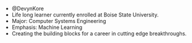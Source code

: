- @DevynKore
- Life long learner currently enrolled at Boise State University.
- Major: Computer Systems Engineering
- Emphasis: Machine Learning
- Creating the building blocks for a career in cutting edge breakthroughs. 


<!---
DevynKore/DevynKore is a ✨ special ✨ repository because its `README.md` (this file) appears on your GitHub profile.
You can click the Preview link to take a look at your changes.
--->
